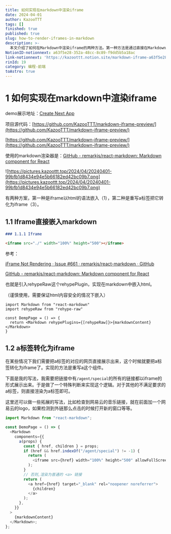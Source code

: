 ```yaml
---
title: 如何实现在markdown中渲染iframe
date: 2024-04-01
author: KazooTTT
tags: []
finished: true
published: true
slug: how-to-render-iframes-in-markdown
description: >-
  本文介绍了如何在Markdown中渲染iframe的两种方法。第一种方法是通过直接在Markdown中嵌入iframe标签，需要使用`rehypeRaw`插件来实现HTML内容的嵌入。第二种方法是通过重写Markdown中的`a`标签，将其转换为iframe，这种方法可以根据链接内容进行定制化处理，例如将特定链接转换为iframe展示。文中还提供了相关的代码示例和项目源代码链接，以及一个演示地址供参考。
NotionID-notionnext: a63f5e28-352a-48cc-8c89-f9dd5b5a18ac
link-notionnext: 'https://kazoottt.notion.site/markdown-iframe-a63f5e28352a48cc8c89f9dd5b5a18ac'
rinId: 19
category: 编程-前端
toAstro: true
---
```


# 1 如何实现在markdown中渲染iframe

demo展示地址：[Create Next App](https://markdown-preview-eosin.vercel.app/demo)

项目源代码：[https://github.com/KazooTTT/markdown-iframe-preview/](https://github.com/KazooTTT/markdown-iframe-preview/)

[https://github.com/KazooTTT/markdown-iframe-preview/](https://github.com/KazooTTT/markdown-iframe-preview/)

使用的markdown渲染器是：[GitHub - remarkjs/react-markdown: Markdown component for React](https://github.com/remarkjs/react-markdown)

![https://pictures.kazoottt.top/2024/04/20240401-99bfb1d8434e94e5b66182ed42bc09b7.png](https://pictures.kazoottt.top/2024/04/20240401-99bfb1d8434e94e5b66182ed42bc09b7.png)

有两种方案，第一种是iframe以html的语法嵌入（1），第二种是重写a标签把它转化为iframe（3）。

## 1.1 Iframe直接嵌入markdown

```markdown
### 1.1.1 Iframe

<iframe src="./" width="100%" height="500"></iframe>
```

参考：

[iFrame Not Rendering · Issue #661 · remarkjs/react-markdown · GitHub](https://github.com/remarkjs/react-markdown/issues/661)

[GitHub - remarkjs/react-markdown: Markdown component for React](https://github.com/remarkjs/react-markdown?tab=readme-ov-file#appendix-a-html-in-markdown)

也就是引入rehypeRaw这个rehypePlugin，实现在markdown中嵌入html。

（谨慎使用，需要保证html内容安全的情况下嵌入）

```tsx
import Markdown from "react-markdown"
import rehypeRaw from "rehype-raw"

const DempPage = () => {
  return <Markdown rehypePlugins={[rehypeRaw]}>{markdownContent}</Markdown>
}
```

## 1.2 a标签转化为iframe

在某些情况下我们需要把a标签的对应的网页直接展示出来，这个时候就要把a标签转化为iframe了。实现的方法是重写a这个组件。

下面是我的写法，我需要把链接中有`/agent/special`的所有的链接都以iframe的形式展示出来。于是做了一个特殊判断来实现这个逻辑。对于其他的不满足要求的a标签，则直接渲染为a标签即可。

这里还可以做一些拓展的写法，比如检查到网易云的音乐链接，就在前面加一个网易云的logo，如果检测到外链那么点击的时候打开新的窗口等等。

```ts
import Markdown from "react-markdown";

const DemoPage = () => {
  <Markdown
    components={{
      a(props) {
        const { href, children } = props;
        if (href && href.indexOf("/agent/special") != -1) {
          return (
            <iframe src={href} width="100%" height="500" allowFullScreen />
          );
        }
        // 否则,渲染为普通的 <a> 链接
        return (
          <a href={href} target="_blank" rel="noopener noreferrer">
            {children}
          </a>
        );
      },
    }}
  >
    {markdownContent}
  </Markdown>;
};
```

